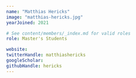 ```yaml
---
name: "Matthias Hericks"
image: "matthias-hericks.jpg"
yearJoined: 2021

# See content/members/_index.md for valid roles
role: Master's Students

website:
twitterHandle: matthiashericks
googleScholar:
githubHandle: hericks
---
```

